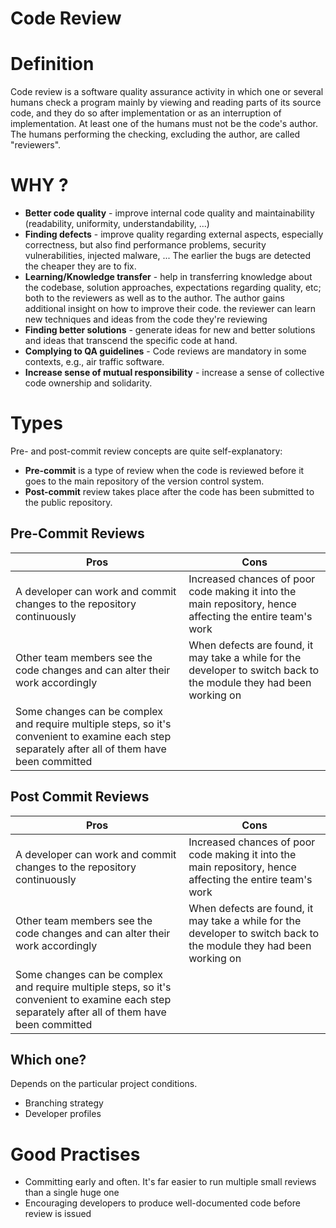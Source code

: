# Code Review 



# Definition
Code review is a software quality assurance activity in which one or several humans check a program mainly by viewing and reading parts of its source code, and they do so after implementation or as an interruption of implementation. At least one of the humans must not be the code's author. The humans performing the checking, excluding the author, are called "reviewers".

# WHY ?

 - **Better code quality** - improve internal code quality and maintainability (readability, uniformity, understandability, ...)
 - **Finding defects** - improve quality regarding external aspects, especially correctness, but also find performance problems, security vulnerabilities, injected malware, ... The earlier the bugs are detected the cheaper they are to fix.
 - **Learning/Knowledge transfer** - help in transferring knowledge about the codebase, solution approaches, expectations regarding quality, etc; both to the reviewers as well as to the author. The author gains additional insight on how to improve their code. the reviewer can learn new techniques and ideas from the code they're reviewing
 - **Finding better solutions** -   generate ideas for new and better solutions and ideas that transcend the specific code at hand.
 - **Complying to QA guidelines** -   Code reviews are mandatory in some contexts, e.g., air traffic software.
 - **Increase sense of mutual responsibility** -   increase a sense of collective code ownership and solidarity.

# Types

Pre- and post-commit review concepts are quite self-explanatory:

 - **Pre-commit** is a type of review when the code is reviewed before it goes to the main repository of the version control system.
 - **Post-commit** review takes place after the code has been submitted to the public repository.

## Pre-Commit Reviews
|Pros  |Cons  |
|--|--|
| A developer  can  work  and  commit  changes  to  the  repository  continuously |  Increased  chances  of  poor  code  making  it  into  the  main  repository, hence  affecting  the  entire  team's  work|
Other team  members  see  the  code  changes  and  can alter their  work  accordingly|When  defects  are  found, it  may  take a while  for  the  developer  to  switch back  to  the  module  they  had  been  working on|
|Some  changes  can  be  complex  and  require multiple steps, so it's  convenient  to  examine  each  step  separately after all of  them  have  been  committed|


## Post Commit Reviews

| Pros |Cons  |
|--|--|
| A developer  can  work  and  commit  changes  to  the  repository  continuously | Increased  chances  of  poor  code  making  it  into  the  main  repository, hence  affecting  the  entire  team's  work |
Other team  members  see  the  code  changes  and  can alter their  work  accordingly  | When  defects  are  found, it  may  take a while  for  the  developer  to  switch back  to  the  module  they  had  been  working on | 
Some  changes  can  be  complex  and  require multiple steps, so it's  convenient  to  examine  each  step  separately after all of  them  have  been  committed   |

## Which one?
Depends on the particular project conditions.

 - Branching strategy
 - Developer profiles


# Good Practises

 - Committing  early  and  often. It's  far  easier  to  run multiple small  reviews  than a single  huge  one
 - Encouraging  developers  to  produce  well-documented  code  before  review  is  issued
